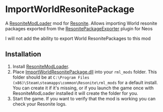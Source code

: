 ﻿# ImportWorldResonitePackage

A [ResoniteModLoader](https://github.com/resonite-modding-group/ResoniteModLoader/) mod for [Resonite](https://resonite.com/). 
Allows importing World resonite packages exported from the [ResonitePackageExporter](https://github.com/New-Project-Final-Final-WIP/ResonitePackageExporter) plugin for Neos

I will not add the ability to export World ResonitePackages to this mod


## Installation
1. Install [ResoniteModLoader](https://github.com/resonite-modding-group/ResoniteModLoader/).
1. Place [ImportWorldResonitePackage.dll](https://github.com/badhaloninja/ImportWorldResonitePackage/releases/latest/download/ImportWorldResonitePackage.dll) into your `rml_mods` folder. This folder should be at `C:\Program Files (x86)\Steam\steamapps\common\Resonite\rml_mods` for a default install. You can create it if it's missing, or if you launch the game once with ResoniteModLoader installed it will create the folder for you.
1. Start the game. If you want to verify that the mod is working you can check your Resonite logs.